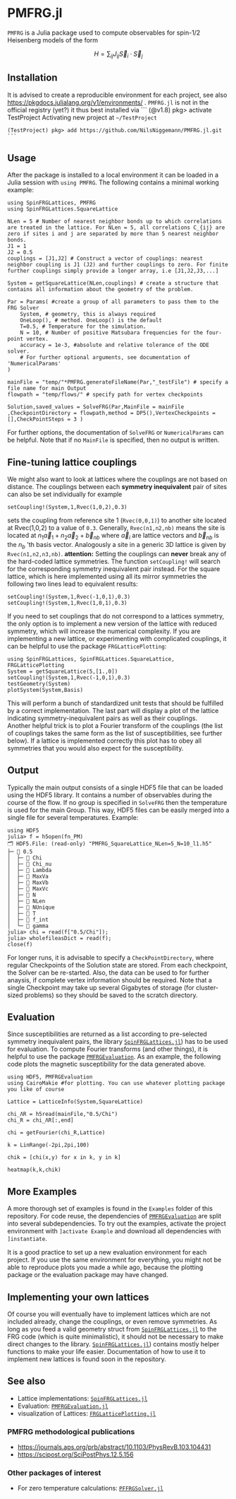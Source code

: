 # PMFRG.jl
`PMFRG` is a Julia package used to compute observables for spin-$`1/2`$ Heisenberg models of the form
```math
H = \sum_{ij} J_{ij} \vec{S}_i \cdot \vec{S}_j
```
## Installation
It is advised to create a reproducible environment for each project, see also https://pkgdocs.julialang.org/v1/environments/ .
`PMFRG.jl` is not in the official registry (yet?) it thus best installed via
    ```
    (@v1.8) pkg> activate TestProject
    Activating new project at `~/TestProject`

    (TestProject) pkg> add https://github.com/NilsNiggemann/PMFRG.jl.git
    ```
 

## Usage
After the package is installed to a local environment it can be loaded in a Julia session with  `using PMFRG`. The following contains a minimal working example:
```
using SpinFRGLattices, PMFRG
using SpinFRGLattices.SquareLattice

NLen = 5 # Number of nearest neighbor bonds up to which correlations are treated in the lattice. For NLen = 5, all correlations C_{ij} are zero if sites i and j are separated by more than 5 nearest neighbor bonds.
J1 = 1
J2 = 0.5
couplings = [J1,J2] # Construct a vector of couplings: nearest neighbor coupling is J1 (J2) and further couplings to zero. For finite further couplings simply provide a longer array, i.e [J1,J2,J3,...]

System = getSquareLattice(NLen,couplings) # create a structure that contains all information about the geometry of the problem. 

Par = Params( #create a group of all parameters to pass them to the FRG Solver
    System, # geometry, this is always required
    OneLoop(), # method. OneLoop() is the default
    T=0.5, # Temperature for the simulation.
    N = 10, # Number of positive Matsubara frequencies for the four-point vertex.
    accuracy = 1e-3, #absolute and relative tolerance of the ODE solver.
    # For further optional arguments, see documentation of 'NumericalParams'
)

mainFile = "temp/"*PMFRG.generateFileName(Par,"_testFile") # specify a file name for main Output
flowpath = "temp/flows/" # specify path for vertex checkpoints

Solution,saved_values = SolveFRG(Par,MainFile = mainFile ,CheckpointDirectory = flowpath,method = DP5(),VertexCheckpoints = [],CheckPointSteps = 3 )
```
For further options, the documentation of `SolveFRG` or `NumericalParams` can be helpful. Note that if no `MainFile` is specified, then no output is written.
## Fine-tuning lattice couplings
We might also want to look at lattices where the couplings are not based on distance. The couplings between each **symmetry inequivalent** pair of sites can also be set individually for example
```
setCoupling!(System,1,Rvec(1,0,2),0.3)
```
sets the coupling from reference site 1 (`Rvec(0,0,1)`) to another site located at Rvec(1,0,2) to a value of `0.3`. 
Generally, `Rvec(n1,n2,nb)` means the site is located at 
 $` n_1 \vec{a}_1 +n_2\vec{a}_2+ \vec{b}_{nb}`$ where $`\vec{a}_i`$ are lattice vectors and $`\vec{b}_{nb}`$ is the $`n_b`$ 'th basis vector.
Analogously a site in a generic 3D lattice is given by `Rvec(n1,n2,n3,nb)`.
**attention:** Setting the couplings can **never** break any of the hard-coded lattice symmetries. The function `setCoupling!` will search for the corresponding symmetry inequivalent pair instead. For the square lattice, which is here implemented using all its mirror symmetries the following two lines lead to equivalent results:

```
setCoupling!(System,1,Rvec(-1,0,1),0.3)
setCoupling!(System,1,Rvec(1,0,1),0.3)
```
If you need to set couplings that do not correspond to a lattices symmetry, the only option is to implement a new version of the lattice with reduced symmetry, which will increase the numerical complexity.
If you are implementing a new lattice, or experimenting with complicated couplings, it can be helpful to use the package `FRGLatticePlotting`:

```
using SpinFRGLattices, SpinFRGLattices.SquareLattice, FRGLatticePlotting
System = getSquareLattice(5,[1.,0])
setCoupling!(System,1,Rvec(-1,0,1),0.3)
testGeometry(System)
plotSystem(System,Basis)
```
This will perform a bunch of standardized unit tests that should be fulfilled by a correct implementation. The last part will display a plot of the lattice indicating symmetry-inequivalent pairs as well as their couplings.  
Another helpful trick is to plot a Fourier transform of the couplings (the list of couplings takes the same form as the list of susceptibilities, see further below). If a lattice is implemented correctly this plot has to obey all symmetries that you would also expect for the susceptibility.
## Output
Typically the main output consists of a single HDF5 file that can be loaded using the HDF5 library.
It contains a number of observables during the course of the flow. If no group is specified in `SolveFRG` then the temperature is used for the main Group. This way, HDF5 files can be easily merged into a single file for several temperatures. Example:
```
using HDF5
julia> f = h5open(fn_PM)
🗂️ HDF5.File: (read-only) "PMFRG_SquareLattice_NLen=5_N=10_l1.h5"
├─ 📂 0.5
│  ├─ 🔢 Chi
│  ├─ 🔢 Chi_nu
│  ├─ 🔢 Lambda
│  ├─ 🔢 MaxVa
│  ├─ 🔢 MaxVb
│  ├─ 🔢 MaxVc
│  ├─ 🔢 N
│  ├─ 🔢 NLen
│  ├─ 🔢 NUnique
│  ├─ 🔢 T
│  ├─ 🔢 f_int
│  └─ 🔢 gamma
julia> chi = read(f["0.5/Chi"]);
julia> wholefileasDict = read(f);
close(f)
```
For longer runs, it is advisable to specify a `CheckPointDirectory`, where regular Checkpoints of the Solution state are stored. From each checkpoint, the Solver can be re-started. Also, the data can be used to for further anaysis, if complete vertex information should be required.
Note that a single Checkpoint may take up several Gigabytes of storage (for cluster-sized problems) so they should be saved to the scratch directory.
## Evaluation
Since susceptibilities are returned as a list according to pre-selected symmetry inequivalent pairs, the library [`SpinFRGLattices.jl`](https://github.com/NilsNiggemann/SpinFRGLattices.jl)) has to be used for evaluation. To compute Fourier transforms (and other things), it is helpful to use the package [`PMFRGEvaluation`](`https://github.com/NilsNiggemann/PMFRGEvaluation.jl`). As an example, the following code plots the magnetic susceptibility for the data generated above.
```
using HDF5, PMFRGEvaluation
using CairoMakie #for plotting. You can use whatever plotting package you like of course

Lattice = LatticeInfo(System,SquareLattice)

chi_ΛR = h5read(mainFile,"0.5/Chi")
chi_R = chi_ΛR[:,end]

chi = getFourier(chi_R,Lattice)

k = LinRange(-2pi,2pi,100)

chik = [chi(x,y) for x in k, y in k]

heatmap(k,k,chik)

```
## More Examples
A more thorough set of examples is found in the `Examples` folder of this repository. For code reuse, the dependencies of [`PMFRGEvaluation`](`https://github.com/NilsNiggemann/PMFRGEvaluation.jl`) are split into several subdependencies. To try out the examples, activate the project environment with `]activate Example` and download all dependencies with `]instantiate`.

It is a good practice to set up a new evaluation environment for each project. If you use the same environment for everything, you might not be able to reproduce plots you made a while ago, because the plotting package or the evaluation package may have changed.

## Implementing your own lattices
Of course you will eventually have to implement lattices which are not included already, change the couplings, or even remove symmetries. As long as you feed a valid geometry struct from [`SpinFRGLattices.jl`](https://github.com/NilsNiggemann/SpinFRGLattices.jl) to the FRG code (which is quite minimalistic), it should not be necessary to make direct changes to the library. [`SpinFRGLattices.jl`](https://github.com/NilsNiggemann/SpinFRGLattices.jl)) contains mostly helper functions to make your life easier. Documentation of how to use it to implement new lattices is found soon in the repository.
## See also

- Lattice implementations: [`SpinFRGLattices.jl`](https://github.com/NilsNiggemann/SpinFRGLattices.jl)
- Evaluation: [`PMFRGEvaluation.jl`](https://github.com/NilsNiggemann/PMFRGEvaluation.jl)
- visualization of Lattices: [`FRGLatticePlotting.jl`](https://github.com/NilsNiggemann/FRGLatticePlotting.jl)
### PMFRG methodological publications
- https://journals.aps.org/prb/abstract/10.1103/PhysRevB.103.104431
- https://scipost.org/SciPostPhys.12.5.156
### Other packages of interest
- For zero temperature calculations: [`PFFRGSolver.jl`](https://github.com/dominikkiese/PFFRGSolver.jl)
